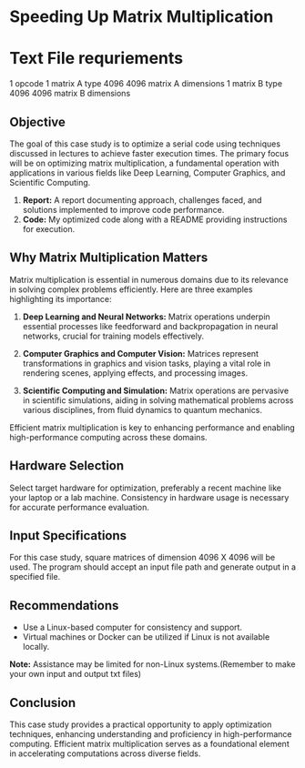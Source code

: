 # Speeding Up Matrix Multiplication

# Text File requriements

1 opcode
1 matrix A type
4096 4096 matrix A dimensions
1 matrix B type
4096 4096 matrix B dimensions

## Objective

The goal of this case study is to optimize a serial code using techniques discussed in lectures to achieve faster execution times.
The primary focus will be on optimizing matrix multiplication, a fundamental operation with applications in various fields like Deep Learning, Computer Graphics, and Scientific Computing.

1. **Report:** A report documenting approach, challenges faced, and solutions implemented to improve code performance.
2. **Code:** My optimized code along with a README providing instructions for execution.

## Why Matrix Multiplication Matters

Matrix multiplication is essential in numerous domains due to its relevance in solving complex problems efficiently. 
Here are three examples highlighting its importance:

1. **Deep Learning and Neural Networks:** Matrix operations underpin essential processes like feedforward and backpropagation in neural networks, crucial for training models effectively.

2. **Computer Graphics and Computer Vision:** Matrices represent transformations in graphics and vision tasks, playing a vital role in rendering scenes, applying effects, and processing images.

3. **Scientific Computing and Simulation:** Matrix operations are pervasive in scientific simulations, aiding in solving mathematical problems across various disciplines, from fluid dynamics to quantum mechanics.

Efficient matrix multiplication is key to enhancing performance and enabling high-performance computing across these domains.

## Hardware Selection

Select target hardware for optimization, preferably a recent machine like your laptop or a lab machine. Consistency in hardware usage is necessary for accurate performance evaluation.

## Input Specifications

For this case study, square matrices of dimension 4096 X 4096 will be used. The program should accept an input file path and generate output in a specified file.

## Recommendations

- Use a Linux-based computer for consistency and support.
- Virtual machines or Docker can be utilized if Linux is not available locally.

**Note:** Assistance may be limited for non-Linux systems.(Remember to make your own input and output txt files)

## Conclusion

This case study provides a practical opportunity to apply optimization techniques, enhancing understanding and proficiency in high-performance computing. Efficient matrix multiplication serves as a foundational element in accelerating computations across diverse fields.
